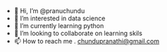 - 👋 Hi, I’m @pranuchundu
- 👀 I’m interested in data science
- 🌱 I’m currently learning python
- 💞️ I’m looking to collaborate on learning skils
- 📫 How to reach me . chundupranathi@gmail.com

<!---
pranuch/pranuch is a ✨ special ✨ repository because its `README.md` (this file) appears on your GitHub profile.
You can click the Preview link to take a look at your changes.
--->
